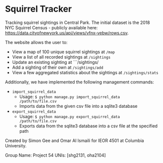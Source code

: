 # Squirrel Tracker
Tracking squirrel sightings in Central Park. 
The initial dataset is the 2018 NYC Squirrel Census - publicly available here: https://data.cityofnewyork.us/api/views/vfnx-vebw/rows.csv.

The website allows the user to:
 
- View a map of 100 unique squirrel sightings at ```/map```
- View a list of all recorded sightings at ```/sightings```
- Update an existing sighting at ```/sightings/<unique-squirrel-id>
- Add a sighting of their own at ```/sightings/add```
- View a few aggregated statistics about the sightings at ```/sightings/stats```

Additionally, we have implemented the following management commands:

- ```import_squirrel_data```
    - Usage: ```$ python manage.py import_squirrel_data /path/to/file.csv```
    - Imports data from the given csv file into a sqlite3 database
- ```export_squirrel_data```
    - Usage: ```$ python manage.py export_squirrel_data /path/to/file.csv```
    - Exports data from the sqlite3 database into a csv file at the specified path

Created by Simon Gee and Omar Al Ismaili for IEOR 4501 at Columbia University.

Group Name: Project 54
UNIs: [shg2131, oha2104]  
